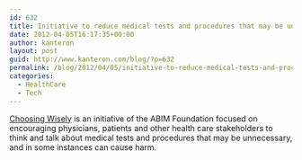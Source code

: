 ```yaml
---
id: 632
title: Initiative to reduce medical tests and procedures that may be unnecessary
date: 2012-04-05T16:17:35+00:00
author: kanteron
layout: post
guid: http://www.kanteron.com/blog/?p=632
permalink: /blog/2012/04/05/initiative-to-reduce-medical-tests-and-procedures-that-may-be-unnecessary/
categories:
  - HealthCare
  - Tech
---
```

<a title="http://choosingwisely.org/" href="http://choosingwisely.org/" target="_blank">Choosing Wisely</a> is an initiative of the ABIM Foundation focused on encouraging physicians, patients and other health care stakeholders to think and talk about medical tests and procedures that may be unnecessary, and in some instances can cause harm. 
